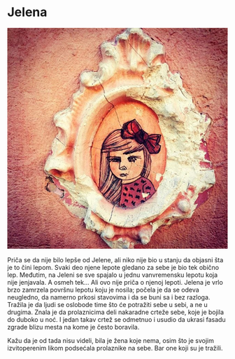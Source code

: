 # Jelena

![](jelena.jpg)

Priča se da nije bilo lepše od Jelene, ali niko nije bio u stanju da objasni
šta je to čini lepom. Svaki deo njene lepote gledano za sebe je bio tek obično lep. Međutim, na Jeleni se sve spajalo u jednu vanvremensku lepotu koja nije jenjavala. A osmeh tek... Ali ovo nije priča o njenoj lepoti. Jelena je vrlo brzo zamrzela površnu lepotu koju je nosila; počela je da se odeva neugledno, da namerno prkosi stavovima i da se buni sa i bez razloga. Tražila je da ljudi se oslobode time što će potražiti sebe u sebi, a ne u drugima. Znala je da prolaznicima deli nakaradne crteže sebe, koje je bojila do duboko u noć. I jedan takav crtež se odmetnuo i usudio da ukrasi fasadu zgrade blizu mesta na kome je često boravila.

Kažu da je od tada nisu videli, bila je žena koje nema, osim što je svojim izvitoperenim likom podsećala prolaznike na sebe. Bar one koji su je tražili.